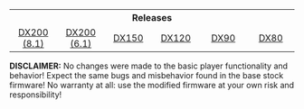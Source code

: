 <table width="100%" heignt="100%">
  <tr>
    <th colspan="6" align="center">Releases</th>
  </tr>
  <tr>
    <td width="16.6%" align="center"><a href="https://github.com/Lurker00/DX200-Firmware-Add-on/releases">DX200 (8.1)</a></td>
    <td width="16.6%" align="center"><a href="https://github.com/Lurker00/DX200-firmware/releases">DX200 (6.1)</a></td>
    <td width="16.6%" align="center"><a href="https://github.com/Lurker00/DX150-firmware/releases">DX150</a></td>
    <td width="16.6%" align="center"><a href="https://github.com/Lurker00/DX120-firmware/releases">DX120</a></td>
    <td width="16.6%" align="center"><a href="https://github.com/Lurker00/DX90-firmware/releases">DX90</a></td>
    <td width="16.6%" align="center"><a href="https://github.com/Lurker00/DX80-firmware/releases">DX80</a></td>
  </tr>
</table>

**DISCLAIMER:** No changes were made to the basic player functionality and behavior! Expect the same bugs and misbehavior found in the base stock firmware! No warranty at all: use the modified firmware at your own risk and responsibility!
